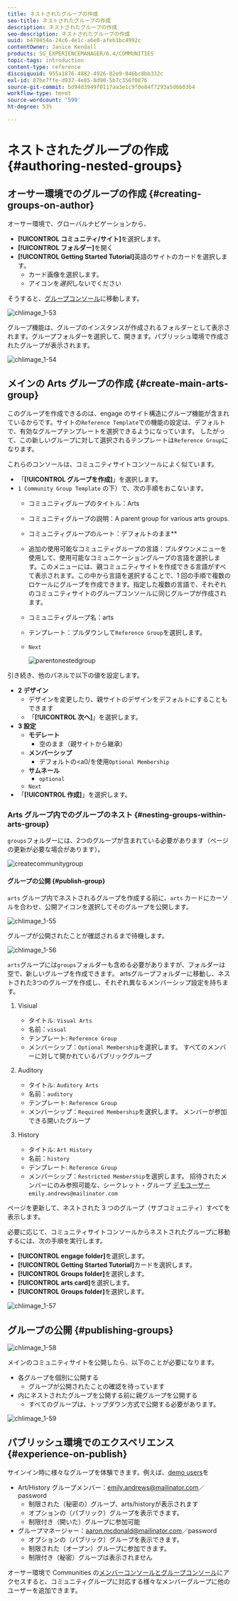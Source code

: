 ```yaml
---
title: ネストされたグループの作成
seo-title: ネストされたグループの作成
description: ネストされたグループの作成
seo-description: ネストされたグループの作成
uuid: b478454a-24c6-4e1c-a6e0-afeb1bc4992c
contentOwner: Janice Kendall
products: SG_EXPERIENCEMANAGER/6.4/COMMUNITIES
topic-tags: introduction
content-type: reference
discoiquuid: 955a1876-4882-4926-82e9-846bc8bb332c
exl-id: 87be7ffe-d937-4e85-8d90-5b7c356f0876
source-git-commit: bd94d3949f0117aa3e1c9f0e84f7293a5d6b03b4
workflow-type: tm+mt
source-wordcount: '599'
ht-degree: 53%

---
```


# ネストされたグループの作成  {#authoring-nested-groups}

## オーサー環境でのグループの作成 {#creating-groups-on-author}

オーサー環境で、グローバルナビゲーションから、

* **[!UICONTROL コミュニティ/サイト]**&#x200B;を選択します。
* **[!UICONTROL フォルダー]**&#x200B;を開く
* **[!UICONTROL Getting Started Tutorial]**&#x200B;英語のサイトのカードを選択します。
   * カード画像を選択します。
   * アイコンを&#x200B;*選択*&#x200B;しないでください

そうすると、[グループコンソール](groups.md)に移動します。

![chlimage_1-53](assets/chlimage_1-53.png)

グループ機能は、グループのインスタンスが作成されるフォルダーとして表示されます。グループフォルダーを選択して、開きます。パブリッシュ環境で作成されたグループが表示されます。

![chlimage_1-54](assets/chlimage_1-54.png)

## メインの Arts グループの作成 {#create-main-arts-group}

このグループを作成できるのは、engage のサイト構造にグループ機能が含まれているからです。サイトの`Reference Template`での機能の設定は、デフォルトで、有効なグループテンプレートを選択できるようになっています。 したがって、この新しいグループに対して選択されるテンプレートは`Reference Group`になります。

これらのコンソールは、コミュニティサイトコンソールによく似ています。

* 「**[!UICONTROL グループを作成]**」を選択します。
*  `1 Community Group Template` の下）で、次の手順をおこないます。
   * コミュニティグループのタイトル：Arts
   * コミュニティグループの説明：A parent group for various arts groups.
   * コミュニティグループのルート：デフォルトのまま&#x200B;**
   * 追加の使用可能なコミュニティグループの言語：プルダウンメニューを使用して、使用可能なコミュニケーショングループの言語を選択します。このメニューには、親コミュニティサイトを作成できる言語がすべて表示されます。この中から言語を選択することで、1 回の手順で複数のロケールにグループを作成できます。指定した複数の言語で、それぞれのコミュニティサイトのグループコンソールに同じグループが作成されます。
   * コミュニティグループ名：arts
   * テンプレート：プルダウンして`Reference Group`を選択します。
   *  `Next`

      ![parentonestedgroup](assets/parenttonestedgroup.png)

引き続き、他のパネルで以下の値を設定します。

* **2 デザイン**
   * デザインを変更したり、親サイトのデザインをデフォルトにすることもできます
   * 「**[!UICONTROL 次へ]**」を選択します。
* **3 設定**
   * **モデレート**
      * 空のまま（親サイトから継承）
   * **メンバーシップ**
      * デフォルトの&lt;a0/を使用`Optional Membership`
   * **サムネール**
      * `optional`
   *  `Next`
* 「**[!UICONTROL 作成]**」を選択します。

### Arts グループ内でのグループのネスト {#nesting-groups-within-arts-group}

`groups`フォルダーには、2つのグループが含まれている必要があります（ページの更新が必要な場合があります）。

![createcommunitygroup](assets/createcommunitygroup.png)

#### グループの公開 {#publish-group}

`arts` グループ内でネストされるグループを作成する前に、`arts` カードにカーソルを合わせ、公開アイコンを選択してそのグループを公開します。

![chlimage_1-55](assets/chlimage_1-55.png)

グループが公開されたことが確認されるまで待機します。

![chlimage_1-56](assets/chlimage_1-56.png)

`arts`グループには`groups`フォルダーも含める必要がありますが、フォルダーは空で、新しいグループを作成できます。 artsグループフォルダーに移動し、ネストされた3つのグループを作成し、それぞれ異なるメンバーシップ設定を持ちます。

1. Visiual
   * タイトル: `Visual Arts`
   * 名前：`visual`
   * テンプレート: `Reference Group`
   * メンバーシップ：`Optional Membership`を選択します。
すべてのメンバーに対して開かれているパブリックグループ
1. Auditory
   * タイトル: `Auditory Arts`
   * 名前：`auditory`
   * テンプレート: `Reference Group`
   * メンバーシップ：`Required Membership`を選択します。
メンバーが参加できる開いたグループ

1. History

   * タイトル: `Art History`
   * 名前：`history`
   * テンプレート: `Reference Group`
   * メンバーシップ：`Restricted Membership`を選択します。
招待されたメンバーにのみ参照可能な、シークレット・グループ 
[デモユーザー](tutorials.md#demo-users) `emily.andrews@mailinator.com`

ページを更新して、ネストされた 3 つのグループ（サブコミュニティ）すべてを表示します。

必要に応じて、コミュニティサイトコンソールからネストされたグループに移動するには、次の手順を実行します。

* **[!UICONTROL engage folder]**&#x200B;を選択します。
* **[!UICONTROL Getting Started Tutorial]**&#x200B;カードを選択します。
* **[!UICONTROL Groups folder]**&#x200B;を選択します。
* **[!UICONTROL arts card]**&#x200B;を選択します。
* **[!UICONTROL Groups folder]**&#x200B;を選択します。

![chlimage_1-57](assets/chlimage_1-57.png)

## グループの公開 {#publishing-groups}

![chlimage_1-58](assets/chlimage_1-58.png)

メインのコミュニティサイトを公開したら、以下のことが必要になります。

* 各グループを個別に公開する
   * グループが公開されたことの確認を待っています
* 内にネストされたグループを公開する前に親グループを公開する
   * すべてのグループは、トップダウン方式で公開する必要があります。

![chlimage_1-59](assets/chlimage_1-59.png)

## パブリッシュ環境でのエクスペリエンス {#experience-on-publish}

サインイン時に様々なグループを体験できます。例えば、[demo users](tutorials.md#demo-users)を

* Art/History グループメンバー：emily.andrews@mailinator.com／password
   * 制限された（秘密の）グループ、arts/historyが表示されます
   * オプションの（パブリック）グループを表示できます。
   * 制限付き（開いた）グループに参加可能
* グループマネージャー：aaron.mcdonald@mailinator.com／password
   * オプションの（パブリック）グループを表示できます。
   * 制限された（オープン）グループに参加できます。
   * 制限付き（秘密）グループは表示されません

オーサー環境で Communities の[メンバーコンソールとグループコンソール](members.md)にアクセスすると、コミュニティグループに対応する様々なメンバーグループに他のユーザーを追加できます。
